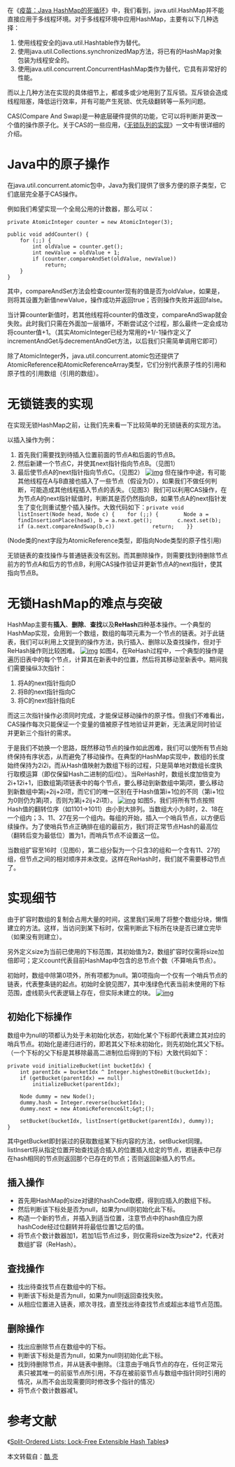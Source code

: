 在《[疫苗：Java HashMap的死循环](https://zhaoshg.coding.me/20170505/java-hashmap-infinite-loop)》中，我们看到，java.util.HashMap并不能直接应用于多线程环境。对于多线程环境中应用HashMap，主要有以下几种选择：

1. 使用线程安全的java.util.Hashtable作为替代。
2. 使用java.util.Collections.synchronizedMap方法，将已有的HashMap对象包装为线程安全的。
3. 使用java.util.concurrent.ConcurrentHashMap类作为替代，它具有非常好的性能。

而以上几种方法在实现的具体细节上，都或多或少地用到了互斥锁。互斥锁会造成线程阻塞，降低运行效率，并有可能产生死锁、优先级翻转等一系列问题。

CAS(Compare And Swap)是一种底层硬件提供的功能，它可以将判断并更改一个值的操作原子化。关于CAS的一些应用，《[无锁队列的实现](https://zhaoshg.coding.me/20170505/lock-free_queue)》一文中有很详细的介绍。

# Java中的原子操作

在java.util.concurrent.atomic包中，Java为我们提供了很多方便的原子类型，它们底层完全基于CAS操作。

例如我们希望实现一个全局公用的计数器，那么可以：

```
private AtomicInteger counter = new AtomicInteger(3);
 
public void addCounter() {
    for (;;) {
        int oldValue = counter.get();
        int newValue = oldValue + 1;
        if (counter.compareAndSet(oldValue, newValue))
            return;
    }
}
```

其中，compareAndSet方法会检查counter现有的值是否为oldValue，如果是，则将其设置为新值newValue，操作成功并返回true；否则操作失败并返回false。

当计算counter新值时，若其他线程将counter的值改变，compareAndSwap就会失败。此时我们只需在外面加一层循环，不断尝试这个过程，那么最终一定会成功将counter值+1。（其实AtomicInteger已经为常用的+1/-1操作定义了incrementAndGet与decrementAndGet方法，以后我们只需简单调用它即可）

除了AtomicInteger外，java.util.concurrent.atomic包还提供了AtomicReference和AtomicReferenceArray类型，它们分别代表原子性的引用和原子性的引用数组（引用的数组）。

# 无锁链表的实现

在实现无锁HashMap之前，让我们先来看一下比较简单的无锁链表的实现方法。

以插入操作为例：

1. 首先我们需要找到待插入位置前面的节点A和后面的节点B。
2. 然后新建一个节点C，并使其next指针指向节点B。（见图1）
3. 最后使节点A的next指针指向节点C。（见图2）
   [![img](/hexo/%E6%97%A0%E9%94%81HASHMAP%E7%9A%84%E5%8E%9F%E7%90%86%E4%B8%8E%E5%AE%9E%E7%8E%B0/1-3.jpg)](/hexo/%E6%97%A0%E9%94%81HASHMAP%E7%9A%84%E5%8E%9F%E7%90%86%E4%B8%8E%E5%AE%9E%E7%8E%B0/1-3.jpg)
   但在操作中途，有可能其他线程在A与B直接也插入了一些节点（假设为D），如果我们不做任何判断，可能造成其他线程插入节点的丢失。（见图3）我们可以利用CAS操作，在为节点A的next指针赋值时，判断其是否仍然指向B，如果节点A的next指针发生了变化则重试整个插入操作。大致代码如下：`private void listInsert(Node head, Node c) {    for (;;) {        Node a = findInsertionPlace(head), b = a.next.get();        c.next.set(b);        if (a.next.compareAndSwap(b,c))            return;    }}`

(Node类的next字段为AtomicReference类型，即指向Node类型的原子性引用)

无锁链表的查找操作与普通链表没有区别。而其删除操作，则需要找到待删除节点前方的节点A和后方的节点B，利用CAS操作验证并更新节点A的next指针，使其指向节点B。

# 无锁HashMap的难点与突破

HashMap主要有**插入**、**删除**、**查找**以及**ReHash**四种基本操作。一个典型的HashMap实现，会用到一个数组，数组的每项元素为一个节点的链表。对于此链表，我们可以利用上文提到的操作方法，执行插入、删除以及查找操作，但对于ReHash操作则比较困难。
[![img](/hexo/%E6%97%A0%E9%94%81HASHMAP%E7%9A%84%E5%8E%9F%E7%90%86%E4%B8%8E%E5%AE%9E%E7%8E%B0/4.jpg)](/hexo/%E6%97%A0%E9%94%81HASHMAP%E7%9A%84%E5%8E%9F%E7%90%86%E4%B8%8E%E5%AE%9E%E7%8E%B0/4.jpg)
如图4，在ReHash过程中，一个典型的操作是遍历旧表中的每个节点，计算其在新表中的位置，然后将其移动至新表中。期间我们需要操纵3次指针：

1. 将A的next指针指向D
2. 将B的next指针指向C
3. 将C的next指针指向E

而这三次指针操作必须同时完成，才能保证移动操作的原子性。但我们不难看出，CAS操作每次只能保证一个变量的值被原子性地验证并更新，无法满足同时验证并更新三个指针的需求。

于是我们不妨换一个思路，既然移动节点的操作如此困难，我们可以使所有节点始终保持有序状态，从而避免了移动操作。在典型的HashMap实现中，数组的长度始终保持为2i2i，而从Hash值映射为数组下标的过程，只是简单地对数组长度执行取模运算（即仅保留Hash二进制的后i位）。当ReHash时，数组长度加倍变为2i+12i+1，旧数组第j项链表中的每个节点，要么移动到新数组中第j项，要么移动到新数组中第j+2ij+2i项，而它们的唯一区别在于Hash值第i+1位的不同（第i+1位为0则仍为第j项，否则为第j+2ij+2i项）。
[![img](/hexo/%E6%97%A0%E9%94%81HASHMAP%E7%9A%84%E5%8E%9F%E7%90%86%E4%B8%8E%E5%AE%9E%E7%8E%B0/5-6.jpg)](/hexo/%E6%97%A0%E9%94%81HASHMAP%E7%9A%84%E5%8E%9F%E7%90%86%E4%B8%8E%E5%AE%9E%E7%8E%B0/5-6.jpg)
如图5，我们将所有节点按照Hash值的翻转位序（如1101->1011）由小到大排列。当数组大小为8时，2、18在一个组内；3、11、27在另一个组内。每组的开始，插入一个哨兵节点，以方便后续操作。为了使哨兵节点正确排在组的最前方，我们将正常节点Hash的最高位（翻转后变为最低位）置为1，而哨兵节点不设置这一位。

当数组扩容至16时（见图6），第二组分裂为一个只含3的组和一个含有11、27的组，但节点之间的相对顺序并未改变。这样在ReHash时，我们就不需要移动节点了。

# 实现细节

由于扩容时数组的复制会占用大量的时间，这里我们采用了将整个数组分块，懒惰建立的方法。这样，当访问到某下标时，仅需判断此下标所在块是否已建立完毕（如果没有则建立）。

另外定义size为当前已使用的下标范围，其初始值为2，数组扩容时仅需将size加倍即可；定义count代表目前HashMap中包含的总节点个数（不算哨兵节点）。

初始时，数组中除第0项外，所有项都为null。第0项指向一个仅有一个哨兵节点的链表，代表整条链的起点。初始时全貌见图7，其中浅绿色代表当前未使用的下标范围，虚线箭头代表逻辑上存在，但实际未建立的块。
[![img](/hexo/%E6%97%A0%E9%94%81HASHMAP%E7%9A%84%E5%8E%9F%E7%90%86%E4%B8%8E%E5%AE%9E%E7%8E%B0/7.jpg)](/hexo/%E6%97%A0%E9%94%81HASHMAP%E7%9A%84%E5%8E%9F%E7%90%86%E4%B8%8E%E5%AE%9E%E7%8E%B0/7.jpg)

## 初始化下标操作

数组中为null的项都认为处于未初始化状态，初始化某个下标即代表建立其对应的哨兵节点。初始化是递归进行的，即若其父下标未初始化，则先初始化其父下标。（一个下标的父下标是其移除最高二进制位后得到的下标）大致代码如下：

```
private void initializeBucket(int bucketIdx) {
    int parentIdx = bucketIdx ^ Integer.highestOneBit(bucketIdx);
    if (getBucket(parentIdx) == null)
        initializeBucket(parentIdx);
 
    Node dummy = new Node();
    dummy.hash = Integer.reverse(bucketIdx);
    dummy.next = new AtomicReference&lt;&gt;();
 
    setBucket(bucketIdx, listInsert(getBucket(parentIdx), dummy));
}
```

其中getBucket即封装过的获取数组某下标内容的方法，setBucket同理。listInsert将从指定位置开始查找适合插入的位置插入给定的节点，若链表中已存在hash相同的节点则返回那个已存在的节点；否则返回新插入的节点。

## 插入操作

- 首先用HashMap的size对键的hashCode取模，得到应插入的数组下标。
- 然后判断该下标处是否为null，如果为null则初始化此下标。
- 构造一个新的节点，并插入到适当位置，注意节点中的hash值应为原hashCode经过位翻转并将最低位置1之后的值。
- 将节点个数计数器加1，若加1后节点过多，则仅需将size改为size*2，代表对数组扩容（ReHash）。

## 查找操作

- 找出待查找节点在数组中的下标。
- 判断该下标处是否为null，如果为null则返回查找失败。
- 从相应位置进入链表，顺次寻找，直至找出待查找节点或超出本组节点范围。

## 删除操作

- 找出应删除节点在数组中的下标。
- 判断该下标处是否为null，如果为null则初始化此下标。
- 找到待删除节点，并从链表中删除。（注意由于哨兵节点的存在，任何正常元素只被其唯一的前驱节点所引用，不存在被前驱节点与数组中指针同时引用的情况，从而不会出现需要同时修改多个指针的情况）
- 将节点个数计数器减1。

# 参考文献

《[Split-Ordered Lists: Lock-Free Extensible Hash Tables](http://www.cs.ucf.edu/~dcm/Teaching/COT4810-Spring2011/Literature/SplitOrderedLists.pdf)》

本文转载自：[酷 壳](http://coolshell.cn/articles/9703.html)
